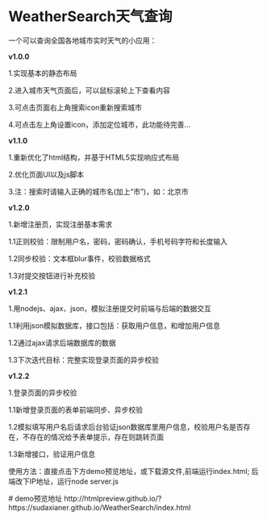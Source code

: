# WeatherSearch天气查询
一个可以查询全国各地城市实时天气的小应用：

<b>v1.0.0</b>
<p>1.实现基本的静态布局</p>
<p>2.进入城市天气页面后，可以鼠标滚轮上下查看内容</p>
<p>3.可点击页面右上角搜索icon重新搜索城市</p>
<p>4.可点击左上角设置icon，添加定位城市，此功能待完善...</p>

<b>v1.1.0</b>
<p>1.重新优化了html结构，并基于HTML5实现响应式布局</p>
<p>2.优化页面UI以及js脚本</p>
<p>3.注：搜索时请输入正确的城市名(加上“市”)，如：北京市</p>

<b>v1.2.0</b>
<p>1.新增注册页，实现注册基本需求</p>
<p>1.1正则校验：限制用户名，密码，密码确认，手机号码字符和长度输入</p>
<p>1.2同步校验：文本框blur事件，校验数据格式</p>
<p>1.3对提交按钮进行补充校验</p>

<b>v1.2.1</b>
<p>1.用nodejs、ajax、json，模拟注册提交时前端与后端的数据交互</p>
<p>1.1利用json模拟数据库，接口包括：获取用户信息，和增加用户信息</p>
<P>1.2通过ajax请求后端数据库的数据</p>
<p>1.3下次迭代目标：完整实现登录页面的异步校验</p>

<b>v1.2.2</b>
<p>1.登录页面的异步校验</p>
<p>1.1新增登录页面的表单前端同步、异步校验</p>
<P>1.2模拟填写用户名后请求后台验证json数据库里用户信息，校验用户名是否存在，不存在的情况给予表单提示，存在则跳转页面</p>
<p>1.3新增接口，验证用户信息</p>

<p>使用方法：直接点击下方demo预览地址，或下载源文件,前端运行index.html; 后端改下IP地址，运行node server.js</p>
# demo预览地址
http://htmlpreview.github.io/?https://sudaxianer.github.io/WeatherSearch/index.html
